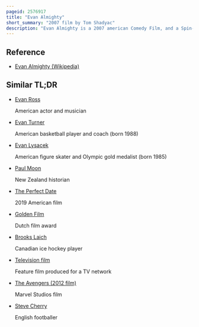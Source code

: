 ```yaml
---
pageid: 2576917
title: "Evan Almighty"
short_summary: "2007 film by Tom Shadyac"
description: "Evan Almighty is a 2007 american Comedy Film, and a Spin-Off of Bruce Almighty. The Film was directed by Tom Shadyac, written by Steve Oedekerk, based on the Characters created by Steve Koren and Mark O'Keefe from the original Film. It stars Steve Carell and Morgan Freeman reprising their Roles as Evan Baxter and God, respectively, with new Cast Members Lauren Graham and John Goodman. The Movie is a modern-day Retelling of Noah's Ark which evan reluctantly Re-Enacts because god commands him to do so while Evan pursues a new Career in."
---
```


## Reference

- [Evan Almighty (Wikipedia)](https://en.wikipedia.org/?curid=2576917)

## Similar TL;DR

- [Evan Ross](/tldr/en/evan-ross)

  American actor and musician

- [Evan Turner](/tldr/en/evan-turner)

  American basketball player and coach (born 1988)

- [Evan Lysacek](/tldr/en/evan-lysacek)

  American figure skater and Olympic gold medalist (born 1985)

- [Paul Moon](/tldr/en/paul-moon)

  New Zealand historian

- [The Perfect Date](/tldr/en/the-perfect-date)

  2019 American film

- [Golden Film](/tldr/en/golden-film)

  Dutch film award

- [Brooks Laich](/tldr/en/brooks-laich)

  Canadian ice hockey player

- [Television film](/tldr/en/television-film)

  Feature film produced for a TV network

- [The Avengers (2012 film)](/tldr/en/the-avengers-2012-film)

  Marvel Studios film

- [Steve Cherry](/tldr/en/steve-cherry)

  English footballer
